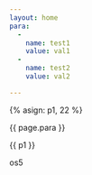 ```yaml
---
layout: home
para:
  -
    name: test1
    value: val1
  -
    name: test2
    value: val2

---
```


{% asign: p1, 22 %}

{{ page.para }}

{{ p1 }}

os5

